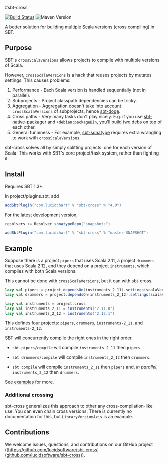 #sbt-cross

[![Build Status](https://travis-ci.com/lucidsoftware/sbt-cross.svg?branch=master)](https://travis-ci.com/lucidsoftware/sbt-cross)
![Maven Version](https://img.shields.io/maven-central/v/com.lucidchart/sbt-cross.svg)

A better solution for building multiple Scala versions (cross compiling) in SBT.

## Purpose

SBT's `crossScalaVersions` allows projects to compile with multiple versions of Scala.

However, `crossScalaVersions` is a hack that reuses projects by mutates settings. This causes problems:

1. Performance - Each Scala version is handled sequentially (not in parallel).
1. Subprojects - Project classpath dependencies can be tricky.
1. Aggregation - Aggregation doesn't take into account `crossScalaVersions` of subprojects, hence
  [sbt-doge](https://github.com/sbt/sbt-doge).
1. Cross paths - Very many tasks don't play nicely. E.g. if you use
  [sbt-native-packager](http://www.scala-sbt.org/sbt-native-packager/) and `+debian:packageBin`, you'll build
  two debs on top of each other.
1. General funniness - For example, [sbt-sonatype](https://github.com/xerial/sbt-sonatype#using-with-sbt-release-plugin)
  requires extra wrangling to work with `crossScalaVersions`.

sbt-cross solves all by simply splitting projects: one for each version of Scala. This works with SBT's core
  project/task system, rather than fighting it.

## Install

Requires SBT 1.3+.

In project/plugins.sbt, add

```scala
addSbtPlugin("com.lucidchart" % "sbt-cross" % "4.0")
```

For the latest development version,

```scala
resolvers += Resolver.sonatypeRepo("snapshots")

addSbtPlugin("com.lucidchart" % "sbt-cross" % "master-SNAPSHOT")
```

## Example

Suppose there is a project `pipers` that uses Scala 2.11, a project `drummers` that uses Scala 2.12, and they depend on a
project `instruments`, which compiles with both Scala versions.

This cannot be done with `crossScalaVersions`, but it can with sbt-cross.

```scala
lazy val pipers = project.dependsOn(instruments_2_11).settings(scalaVersion := "2.11.8")
lazy val drummers = project.dependsOn(instruments_2_12).settings(scalaVersion := "2.12.1")

lazy val instruments = project.cross
lazy val instruments_2_11 = instruments("2.11.8")
lazy val instruments_2_12 = instruments("2.12.1")
```

This defines four projects: `pipers`, `drummers`, `instruments-2_11`, and `instruments-2_12`.

SBT will concurrently compile the right ones in the right order.

* `sbt pipers/compile` will compile `instruments_2_11`  then `pipers`.

* `sbt drummers/compile` will compile `instruments_2_12`  then `drummers`.

* `sbt compile` will compile `instruments_2_11` then `pipers` and, *in parallel*, `instruments_2_12` then `drummers`.

See [examples](examples) for more.

### Additional crossing

sbt-cross generalizes this approach to other any cross-compilation-like use. You can even chain cross versions. There is
currently no documentation for this, but `LibraryVersionAxis` is an example.

## Contributions

We welcome issues, questions, and contributions on our GitHub project
([https://github.com/lucidsoftware/sbt-cross](github.com/lucidsoftware/sbt-cross)).
